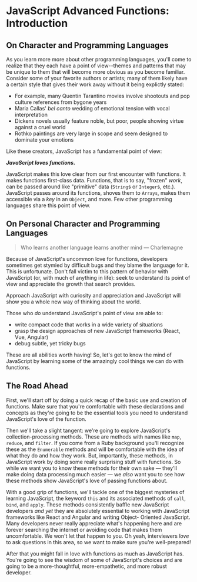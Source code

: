 # JavaScript Advanced Functions: Introduction

## On Character and Programming Languages

As you learn more more about other programming languages, you'll come to
realize that they each have a point of view--themes and patterns that may
be unique to them that will become more obvious as you become familiar.
Consider some of your favorite authors or artists; many of them likely
have a certain style that gives their work away without it being explictly stated:

* For example, many Quentin Tarantino movies involve shootouts and pop
  culture references from bygone years
* Maria Callas' _bel canto_ wedding of emotional tension with vocal
  interpretation
* Dickens novels usually feature noble, but poor, people showing virtue
  against a cruel world
* Rothko paintings are very large in scope and seem designed to dominate
  your emotions

Like these creators, JavaScript has a fundamental point of view:

***JavaScript loves functions.***

JavaScript makes this love clear from our first encounter with functions.  It
makes functions first-class data. Functions, that is to say, "frozen" _work_,
can be passed around like "primitive" data (`String`s or `Integer`s, etc.).
JavaScript passes around its functions, shoves them to `Arrays`, makes them
accessible via a _key_ in an `Object`, and more.  Few other programming
languages share this point of view.

## On Personal Character and Programming Languages

> Who learns another language learns another mind &mdash; Charlemagne

Because of JavaScript's uncommon love for functions, developers sometimes get
stymied by difficult bugs and they blame the language for it. This is
unfortunate. Don't fall victim to this pattern of behavior with JavaScript (or,
with much of anything in life): seek to understand its point of view and
appreciate the growth that search provides.

Approach JavaScript with curiosity and appreciation and JavaScript will show
you a whole new way of thinking about the world.

Those who _do_ understand JavaScript's point of view are able to:

* write compact code that works in a wide variety of situations
* grasp the design approaches of new JavaScript frameworks (React, Vue,
  Angular)
* debug subtle, yet tricky bugs

These are all abilities worth having!  So, let's get to know the mind of
JavaScript by learning some of the amazingly cool things we can do with
functions.

## The Road Ahead

First, we'll start off by doing a quick recap of the basic use and creation
of functions. Make sure that you're comfortable with these declarations and
concepts as they're going to be the essential tools you need to understand
JavaScript's love of the function.

Then we'll take a slight tangent: we're going to explore JavaScript's
collection-processing methods. These are methods with names like `map`, 
`reduce`, and `filter`. If you come from a Ruby background you'll recognize
these as the `Enumerable` methods and will be comfortable with the idea
of what they do and how they work. But, importantly, these methods, in
JavaScript work by doing some really surprising stuff with functions. So
while we want you to know these methods for their own sake &mdash; they'll
make doing data processing much easier &mdash; we _also_ want you to see
how these methods show JavaScript's love of passing functions about.

With a good grip of functions, we'll tackle one of the biggest mysteries
of learning JavaScript, the keyword `this` and its associated methods
of `call`, `bind`, and `apply`. These methods consistently baffle new 
JavaScript developers _and yet_ they are absolutely essential to working
with JavaScript frameworks like React and Angular and writing Object-
Oriented JavaScript. Many developers never really appreciate what's happening
here and are forever searching the internet or avoiding code that makes
them uncomfortable. We won't let that happen to you. Oh yeah, interviewers
_love_ to ask questions in this area, so we want to make sure you're 
well-prepared!

After that you might fall in love with functions as much as JavaScript has.
You're going to see the wisdom of some of JavaScript's choices and are
going to be a more-thoughtful, more-empathetic, and more robust developer.
